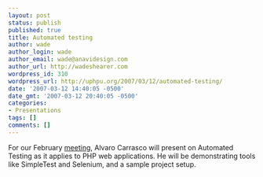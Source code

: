 ```yaml
---
layout: post
status: publish
published: true
title: Automated testing
author: wade
author_login: wade
author_email: wade@anavidesign.com
author_url: http://wadeshearer.com
wordpress_id: 310
wordpress_url: http://uphpu.org/2007/03/12/automated-testing/
date: '2007-03-12 14:40:05 -0500'
date_gmt: '2007-03-12 20:40:05 -0500'
categories:
- Presentations
tags: []
comments: []
---
```

<p>For our February <a href="/about/meetings/">meeting</a>, Alvaro Carrasco will present on Automated Testing as it applies to PHP web applications. He will be demonstrating tools like SimpleTest and Selenium, and a sample project setup.</p>
